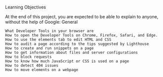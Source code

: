 Learning Objectives

At the end of this project, you are expected to be able to explain to anyone, without the help of Google:
General

    What Developer Tools in your browser are
    How to open the Developer Tools on Chrome, Firefox, Safari, and Edge.
    How to use the elements tab to edit HTML and CSS
    How to audit a page according to the tips suggested by Lighthouse
    How to create and run snippets on a page
    How to get information about files and server configurations
    How to block requests
    How to know how much JavaScript or CSS is used on a page
    How to detect 404 issues
    How to move elements on a webpage

